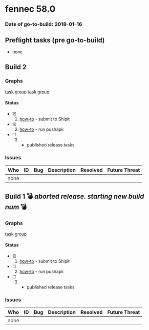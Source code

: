 # fennec 58.0

### Date of go-to-build: 2018-01-16

## Preflight tasks (pre go-to-build)
- none

## Build 2  

### Graphs
[task group](https://tools.taskcluster.net/push-inspector/#/Bhn58VtAQuqrwc63y-JzJw)
[task group](https://tools.taskcluster.net/push-inspector/#/StOZxMjkR-6aFWVXh_9OHw)


#### Status
- [x] 1.  [how-to](https://wiki.mozilla.org/Release:Release_Automation_on_Mercurial:Starting_a_Release#Submit_to_Ship_It)  - submit to Shipit
- [x] 2.  [how-to](https://github.com/mozilla/releasewarrior/blob/master/how-tos/fennec-temp-relpro.md#run-pushapk-manually)  - run pushapk
- [ ] 3.  - published release tasks

### Issues
| Who                 | ID               | Bug                                                                 | Description                | Resolved                | Future Threat                |
| ------------------- | ---------------- | ------------------------------------------------------------------- | -------------------------- | ----------------------- | ---------------------------- |
| none | | | | | |

## Build 1  :bomb: _aborted release. starting new build num_ :bomb: 

### Graphs
[task group](https://tools.taskcluster.net/push-inspector/#/G8cZeBcxRxa3lwFem-CCjw)


#### Status
- [x] 1.  [how-to](https://wiki.mozilla.org/Release:Release_Automation_on_Mercurial:Starting_a_Release#Submit_to_Ship_It)  - submit to Shipit
- [ ] 2.  [how-to](https://github.com/mozilla/releasewarrior/blob/master/how-tos/fennec-temp-relpro.md#run-pushapk-manually)  - run pushapk
- [ ] 3.  - published release tasks

### Issues
| Who                 | ID               | Bug                                                                 | Description                | Resolved                | Future Threat                |
| ------------------- | ---------------- | ------------------------------------------------------------------- | -------------------------- | ----------------------- | ---------------------------- |
| none | | | | | |

